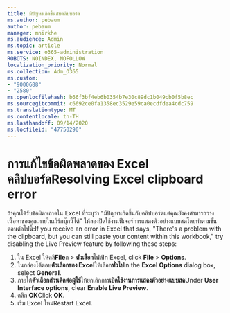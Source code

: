 ```yaml
---
title: มีปัญหาเกิดขึ้นกับคลิปบอร์ด
ms.author: pebaum
author: pebaum
manager: mnirkhe
ms.audience: Admin
ms.topic: article
ms.service: o365-administration
ROBOTS: NOINDEX, NOFOLLOW
localization_priority: Normal
ms.collection: Adm_O365
ms.custom:
- "9000688"
- "2580"
ms.openlocfilehash: b66f3bf4eb6b0354b7e30c89dc1b049cb0f5b8ec
ms.sourcegitcommit: c6692ce0fa1358ec3529e59ca0ecdfdea4cdc759
ms.translationtype: MT
ms.contentlocale: th-TH
ms.lasthandoff: 09/14/2020
ms.locfileid: "47750290"
---
```

# <a name="resolving-excel-clipboard-error"></a><span data-ttu-id="45c80-102">การแก้ไขข้อผิดพลาดของ Excel คลิปบอร์ด</span><span class="sxs-lookup"><span data-stu-id="45c80-102">Resolving Excel clipboard error</span></span>

<span data-ttu-id="45c80-103">ถ้าคุณได้รับข้อผิดพลาดใน Excel ที่ระบุว่า "มีปัญหาเกิดขึ้นกับคลิปบอร์ดแต่คุณยังคงสามารถวางเนื้อหาของคุณภายในเวิร์กบุ๊กนี้ได้" ให้ลองปิดใช้งานฟีเจอร์การแสดงตัวอย่างแบบสดโดยทำตามขั้นตอนต่อไปนี้:</span><span class="sxs-lookup"><span data-stu-id="45c80-103">If you receive an error in Excel that says, "There's a problem with the clipboard, but you can still paste your content within this workbook," try disabling the Live Preview feature by following these steps:</span></span>

1. <span data-ttu-id="45c80-104">ใน Excel ให้คลิ**File**ก  >  **ตัวเลือก**ไฟล์</span><span class="sxs-lookup"><span data-stu-id="45c80-104">In Excel, click **File** > **Options**.</span></span>
3. <span data-ttu-id="45c80-105">ในกล่องโต้ตอบ**ตัวเลือกของ Excel**ให้เลือก**ทั่วไป**</span><span class="sxs-lookup"><span data-stu-id="45c80-105">In the **Excel Options** dialog box, select **General**.</span></span>
4. <span data-ttu-id="45c80-106">ภายใต้**ตัวเลือกส่วนติดต่อผู้ใช้**ให้ยกเลิกการ**เปิดใช้งานการแสดงตัวอย่างแบบสด**</span><span class="sxs-lookup"><span data-stu-id="45c80-106">Under **User Interface options**, clear **Enable Live Preview**.</span></span>
5. <span data-ttu-id="45c80-107">คลิก **OK**</span><span class="sxs-lookup"><span data-stu-id="45c80-107">Click **OK**.</span></span>
6. <span data-ttu-id="45c80-108">เริ่ม Excel ใหม่</span><span class="sxs-lookup"><span data-stu-id="45c80-108">Restart Excel.</span></span>
